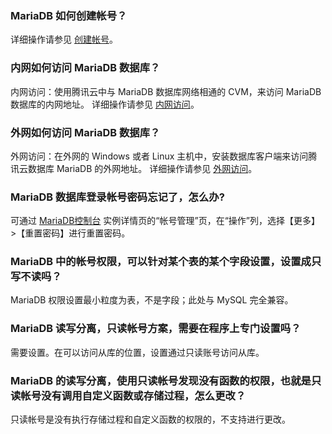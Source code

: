 
### MariaDB 如何创建帐号？
详细操作请参见 [创建帐号](https://intl.cloud.tencent.com/document/product/237/7054)。

### 内网如何访问 MariaDB 数据库？
内网访问：使用腾讯云中与 MariaDB 数据库网络相通的 CVM，来访问 MariaDB 数据库的内网地址。
详细操作请参见 [内网访问](https://intl.cloud.tencent.com/document/product/237/7056)。

### 外网如何访问 MariaDB 数据库？
外网访问：在外网的 Windows 或者 Linux 主机中，安装数据库客户端来访问腾讯云数据库 MariaDB 的外网地址。
详细操作请参见 [外网访问](https://intl.cloud.tencent.com/document/product/237/7056)。

### MariaDB 数据库登录帐号密码忘记了，怎么办?
可通过 [MariaDB控制台](https://console.cloud.tencent.com/tdsql) 实例详情页的“帐号管理”页，在“操作”列，选择【更多】>【重置密码】进行重置密码。

### MariaDB 中的帐号权限，可以针对某个表的某个字段设置，设置成只写不读吗？
MariaDB 权限设置最小粒度为表，不是字段；此处与 MySQL 完全兼容。

### MariaDB 读写分离，只读帐号方案，需要在程序上专门设置吗？
需要设置。在可以访问从库的位置，设置通过只读账号访问从库。

### MariaDB 的读写分离，使用只读帐号发现没有函数的权限，也就是只读帐号没有调用自定义函数或存储过程，怎么更改？
只读帐号是没有执行存储过程和自定义函数的权限的，不支持进行更改。


